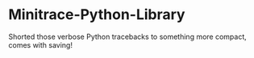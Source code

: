 # Minitrace-Python-Library
Shorted those verbose Python tracebacks to something more compact, comes with saving!
